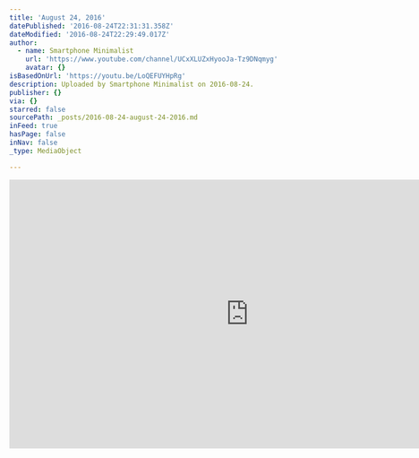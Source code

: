 ```yaml
---
title: 'August 24, 2016'
datePublished: '2016-08-24T22:31:31.358Z'
dateModified: '2016-08-24T22:29:49.017Z'
author:
  - name: Smartphone Minimalist
    url: 'https://www.youtube.com/channel/UCxXLUZxHyooJa-Tz9DNqmyg'
    avatar: {}
isBasedOnUrl: 'https://youtu.be/LoQEFUYHpRg'
description: Uploaded by Smartphone Minimalist on 2016-08-24.
publisher: {}
via: {}
starred: false
sourcePath: _posts/2016-08-24-august-24-2016.md
inFeed: true
hasPage: false
inNav: false
_type: MediaObject

---
```

<iframe src="https://cdn.embedly.com/widgets/media.html?src=https%3A%2F%2Fwww.youtube.com%2Fembed%2FLoQEFUYHpRg%3Ffeature%3Doembed&amp;url=http%3A%2F%2Fwww.youtube.com%2Fwatch%3Fv%3DLoQEFUYHpRg&amp;image=https%3A%2F%2Fi.ytimg.com%2Fvi%2FLoQEFUYHpRg%2Fhqdefault.jpg&amp;key=b7d04c9b404c499eba89ee7072e1c4f7&amp;type=text%2Fhtml&amp;schema=youtube" width="854" height="480" scrolling="no" frameborder="0" allowfullscreen="" style=""></iframe>